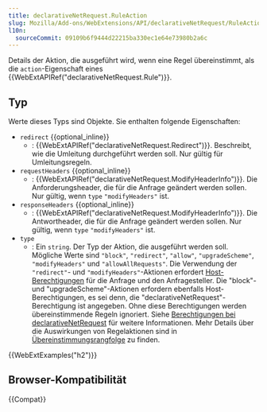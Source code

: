```yaml
---
title: declarativeNetRequest.RuleAction
slug: Mozilla/Add-ons/WebExtensions/API/declarativeNetRequest/RuleAction
l10n:
  sourceCommit: 09109b6f9444d22215ba330ec1e64e73980b2a6c
---
```


Details der Aktion, die ausgeführt wird, wenn eine Regel übereinstimmt, als die `action`-Eigenschaft eines {{WebExtAPIRef("declarativeNetRequest.Rule")}}.

## Typ

Werte dieses Typs sind Objekte. Sie enthalten folgende Eigenschaften:

- `redirect` {{optional_inline}}
  - : {{WebExtAPIRef("declarativeNetRequest.Redirect")}}. Beschreibt, wie die Umleitung durchgeführt werden soll. Nur gültig für Umleitungsregeln.
- `requestHeaders` {{optional_inline}}
  - : {{WebExtAPIRef("declarativeNetRequest.ModifyHeaderInfo")}}. Die Anforderungsheader, die für die Anfrage geändert werden sollen. Nur gültig, wenn `type` `"modifyHeaders"` ist.
- `responseHeaders` {{optional_inline}}
  - : {{WebExtAPIRef("declarativeNetRequest.ModifyHeaderInfo")}}. Die Antwortheader, die für die Anfrage geändert werden sollen. Nur gültig, wenn `type` `"modifyHeaders"` ist.
- `type`
  - : Ein `string`. Der Typ der Aktion, die ausgeführt werden soll. Mögliche Werte sind `"block"`, `"redirect"`, `"allow"`, `"upgradeScheme"`, `"modifyHeaders"` und `"allowAllRequests"`. Die Verwendung der `"redirect"`- und `"modifyHeaders"`-Aktionen erfordert [Host-Berechtigungen](/de/docs/Mozilla/Add-ons/WebExtensions/manifest.json/permissions#host_permissions) für die Anfrage und den Anfragesteller. Die "block"- und "upgradeScheme"-Aktionen erfordern ebenfalls Host-Berechtigungen, es sei denn, die "declarativeNetRequest"-Berechtigung ist angegeben. Ohne diese Berechtigungen werden übereinstimmende Regeln ignoriert. Siehe [Berechtigungen bei declarativeNetRequest](/de/docs/Mozilla/Add-ons/WebExtensions/API/declarativeNetRequest#permissions) für weitere Informationen. Mehr Details über die Auswirkungen von Regelaktionen sind in [Übereinstimmungsrangfolge](/de/docs/Mozilla/Add-ons/WebExtensions/API/declarativeNetRequest#matching_precedence) zu finden.

{{WebExtExamples("h2")}}

## Browser-Kompatibilität

{{Compat}}
